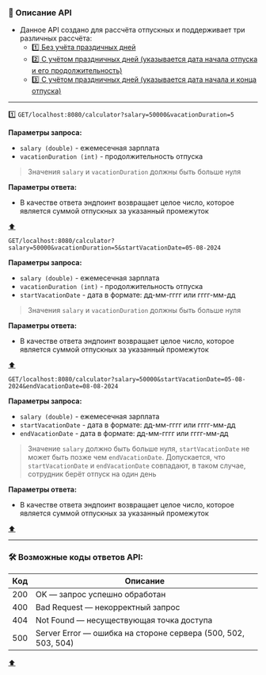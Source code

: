 ### <a name="api">📝 Описание API</a>
- Данное API создано для рассчёта отпускных и поддерживает три различных рассчёта:
  - [1️⃣ Без учёта праздичных дней](#first-endpoint) 
  - [2️⃣ С учётом праздничных дней (указывается дата начала отпуска и его продолжительность)](#second-endpoint)
  - [3️⃣ С учётом праздничных дней (указывается дата начала и конца отпуска)](#third-endpoint)

---

1️⃣ <a name="first-endpoint">`GET/localhost:8080/calculator?salary=50000&vacationDuration=5`

**Параметры запроса:**
- `salary (double)` - ежемесечная зарплата
- `vacationDuration (int)` - продолжительность отпуска 
> Значения `salary` и `vacationDuration` должны быть больше нуля

**Параметры ответа:**
- В качестве ответа эндпоинт возвращает целое число, которое является суммой отпускных за указанный промежуток

<a href="#api">⬆️</a>

<a name="second-endpoint">`GET/localhost:8080/calculator?salary=50000&vacationDuration=5&startVacationDate=05-08-2024`

**Параметры запроса:**
- `salary (double)` - ежемесечная зарплата
- `vacationDuration (int)` - продолжительность отпуска 
- `startVacationDate` - дата в формате: дд-мм-гггг или гггг-мм-дд
> Значения `salary` и `vacationDuration` должны быть больше нуля

**Параметры ответа:**
- В качестве ответа эндпоинт возвращает целое число, которое является суммой отпускных за указанный промежуток

<a href="#api">⬆️</a>

<a name="third-endpoint">`GET/localhost:8080/calculator?salary=50000&startVacationDate=05-08-2024&endVacationDate=08-08-2024`

**Параметры запроса:**
- `salary (double)` - ежемесечная зарплата
- `startVacationDate` - дата в формате: дд-мм-гггг или гггг-мм-дд
- `endVacationDate` - дата в формате: дд-мм-гггг или гггг-мм-дд
> Значение `salary` должно быть больше нуля, `startVacationDate` не может быть позже чем `endVacationDate`. Допускается, что `startVacationDate` и `endVacationDate` совпадают, в таком случае, сотрудник берёт отпуск на один день

**Параметры ответа:**
- В качестве ответа эндпоинт возвращает целое число, которое является суммой отпускных за указанный промежуток

<a href="#api">⬆️</a>

---

### <a name="api-codes"> 🛠️ Возможные коды ответов API:</a>
| Код | Описание                                                        |
|-----|-----------------------------------------------------------------|
| 200 | OK — запрос успешно обработан                                   |
| 400 | Bad Request — некорректный запрос                               |
| 404 | Not Found — несуществующая точка доступа                        |
| 500 | Server Error — ошибка на стороне сервера (500, 502, 503, 504)   |

<a href="#api">⬆️</a>
